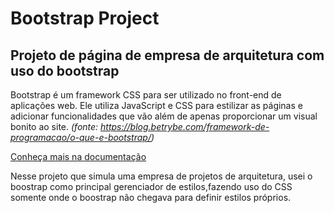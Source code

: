 # Bootstrap Project

## Projeto de página de empresa de arquitetura com uso do bootstrap

Bootstrap é um framework CSS para ser utilizado no front-end de aplicações web. Ele utiliza JavaScript e CSS para estilizar as páginas e adicionar funcionalidades que vão além de apenas proporcionar um visual bonito ao site. *(fonte: https://blog.betrybe.com/framework-de-programacao/o-que-e-bootstrap/)*

<a href="https://getbootstrap.com/">Conheça mais na documentação</a>

Nesse projeto que simula uma empresa de projetos de arquitetura, usei o boostrap como principal gerenciador de estilos,fazendo uso do CSS somente onde o boostrap não chegava para definir estilos próprios.

